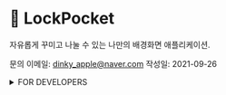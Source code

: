 # :rocket: LockPocket

자유롭게 꾸미고 나눌 수 있는 나만의 배경화면 애플리케이션.



문의 이메일: dinky_apple@naver.com
작성일: 2021-09-26



<details>
    <summary>FOR DEVELOPERS</summary>
    <h3>
        BRANCH 생성 요령
    </h3>
    <ol>
        <li>Branch 이름은 [ux-, ui-, lockscreen-, community-, widget-]을 이용하여 생성할 것.</li>
        <li>Branch 생성시 참여자들이 확인할 수 있는 공간(ex. 카카오톡)에 [생성 위치, 생성 목적]을 명시할 것.</li>
    </ol>
    <h3>
        기타 안내사항
    </h3>
    <ul>
        <li>README는 언제든 수정가능</li>
        <li>proto 브랜치는 2021.03 당시 생성한 프로토타입 브랜치.</li>
    </ul>
    <h3>
        REFERENCES
    </h3>
    <ol>
        <li>ViewPager: <a href="https://lakue.tistory.com/18">LINK</a></li>
    </ol>

</details>

